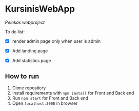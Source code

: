 # KursinisWebApp

*Pelekas webproject*

To do list:
- [x] render admin page only when user is admin
- [x] Add landing page
- [x] Add statistics page


## How to run
1. Clone repository
2. Install requirements with `npm install` for Front and Back end
3. Run `npm start` for Front and Back end
4. Open `localhost:3000` in browser



